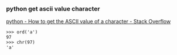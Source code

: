 ### python get ascii value character


[python - How to get the ASCII value of a character - Stack Overflow](https://stackoverflow.com/questions/227459/how-to-get-the-ascii-value-of-a-character "python - How to get the ASCII value of a character - Stack Overflow")


 

```
>>> ord('a')
97
>>> chr(97)
'a'
```
